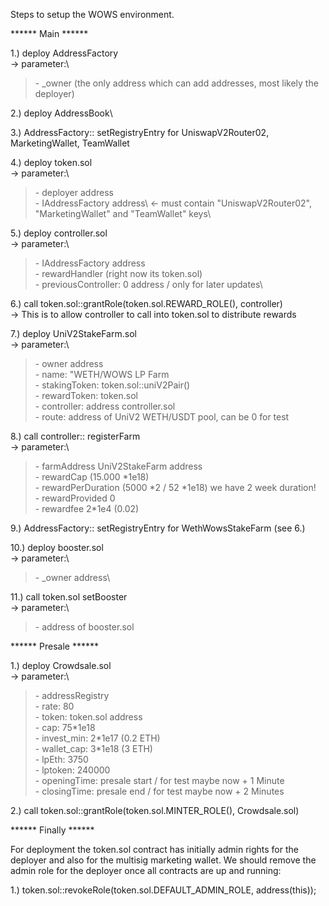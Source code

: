 Steps to setup the WOWS environment.

\*\*\*\*\*\* Main \*\*\*\*\*\*

1.) deploy AddressFactory\
-> parameter:\

> \- \_owner (the only address which can add addresses, most likely the deployer)

2.) deploy AddressBook\

3.) AddressFactory:: setRegistryEntry for UniswapV2Router02, MarketingWallet, TeamWallet

4.) deploy token.sol\
-> parameter:\

> \- deployer address\
> \- IAddressFactory address\ <- must contain "UniswapV2Router02", "MarketingWallet" and "TeamWallet" keys\

5.) deploy controller.sol\
-> parameter:\

> \- IAddressFactory address\
> \- rewardHandler (right now its token.sol)\
> \- previousController: 0 address / only for later updates\

6.) call token.sol::grantRole(token.sol.REWARD_ROLE(), controller)\
-> This is to allow controller to call into token.sol to distribute rewards

7.) deploy UniV2StakeFarm.sol\
-> parameter:\

> \- owner address\
> \- name: "WETH/WOWS LP Farm\
> \- stakingToken: token.sol::uniV2Pair()\
> \- rewardToken: token.sol\
> \- controller: address controller.sol\
> \- route: address of UniV2 WETH/USDT pool, can be 0 for test

8.) call controller:: registerFarm\
-> parameter:\

> \- farmAddress UniV2StakeFarm address\
> \- rewardCap (15.000 \*1e18)\
> \- rewardPerDuration (5000 *2 / 52 *1e18) we have 2 week duration!\
> \- rewardProvided 0\
> \- rewardfee 2\*1e4 (0.02)

9.) AddressFactory:: setRegistryEntry for WethWowsStakeFarm (see 6.)

10.) deploy booster.sol\
-> parameter:\

> \- \_owner address\

11.) call token.sol setBooster\
-> parameter:\

> \- address of booster.sol

\*\*\*\*\*\* Presale \*\*\*\*\*\*

1.) deploy Crowdsale.sol\
-> parameter:\

> \- addressRegistry\
> \- rate: 80\
> \- token: token.sol address\
> \- cap: 75\*1e18\
> \- invest_min: 2\*1e17 (0.2 ETH)\
> \- wallet_cap: 3\*1e18 (3 ETH)\
> \- lpEth: 3750\
> \- lptoken: 240000\
> \- openingTime: presale start / for test maybe now + 1 Minute\
> \- closingTime: presale end / for test maybe now + 2 Minutes

2.) call token.sol::grantRole(token.sol.MINTER_ROLE(), Crowdsale.sol)

\*\*\*\*\*\* Finally \*\*\*\*\*\*

For deployment the token.sol contract has initially admin rights for the deployer
and also for the multisig marketing wallet.
We should remove the admin role for the deployer once all contracts are up and running:

1.) token.sol::revokeRole(token.sol.DEFAULT_ADMIN_ROLE, address(this));
